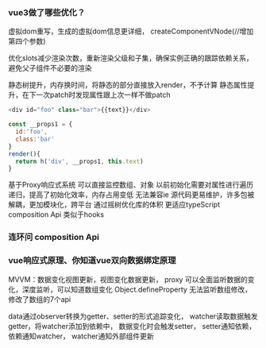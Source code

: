 ### vue3做了哪些优化？
虚拟dom重写，生成的虚拟dom信息更详细，
createComponentVNode(//增加第四个参数)

优化slots减少渲染次数，重新渲染父级和子集，确保实例正确的跟踪依赖关系，避免父子组件不必要的渲染

静态树提升，内存换时间，将静态的部分直接放入render，不予计算
静态属性提升，在下一次patch时发现属性跟上次一样不做patch
```js
<div id="foo" class="bar">{{text}}</div>
```
```js
const __props1 = {
  id:'foo',
  class:'bar'
}
render(){
  return h('div', __props1, this.text)
}
```
基于Proxy响应式系统
可以直接监控数组、对象
以前初始化需要对属性进行遍历递归，提高了初始化效率，内存占用变低
无法兼容ie
源代码更易维护，许多包被解耦，更加模块化，跨平台
通过摇树优化库的体积
更适应typeScript
composition Api 类似于hooks

### 连环问 composition Api


### vue响应式原理、你知道vue双向数据绑定原理
MVVM：数据变化视图更新，视图变化数据更新，
proxy 可以全面监听数据的变化，深度监听，可以知道数组变化
Object.defineProperty 无法监听数组修改，修改了数组的7个api

data通过observer转换为getter、setter的形式追踪变化，
watcher读取数据触发getter，将watcher添加到依赖中，
数据变化时会触发setter，
setter通知依赖，
依赖通知watcher，
watcher通知外部组件更新






